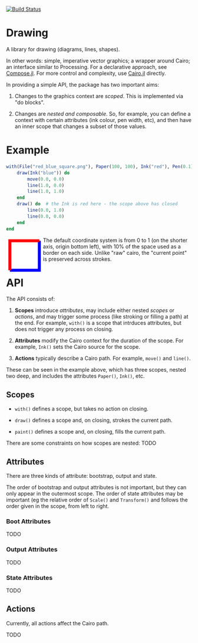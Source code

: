 [![Build Status](https://travis-ci.org/andrewcooke/Drawing.jl.svg?branch=master)](https://travis-ci.org/andrewcooke/Drawing.jl)

# Drawing

A library for drawing (diagrams, lines, shapes).

In other words: simple, imperative vector graphics; a wrapper around Cairo;
an interface similar to Processing.  For a declarative approach, see
[Compose.jl](https://github.com/dcjones/Compose.jl).  For more control and
complexity, use [Cairo.jl](https://github.com/JuliaLang/Cairo.jl) directly.

In providing a simple API, the package has two important aims:

1. Changes to the graphics context are *scoped*.  This is implemented via "do
   blocks".

2. Changes are *nested and composable*.  So, for example, you can define a
   context with certain attributes (ink colour, pen width, etc), and then have
   an inner scope that changes a subset of those values.

# Example

```julia
with(File("red_blue_square.png"), Paper(100, 100), Ink("red"), Pen(0.1)) do
    draw(Ink("blue")) do
        move(0.0, 0.0)
        line(1.0, 0.0)
        line(1.0, 1.0)
    end
	draw() do  # the Ink is red here - the scope above has closed
		line(0.0, 1.0)
        line(0.0, 0.0)
	end
end
```

<img align="left" src="test/target/red_blue_square.png"/>

The default coordinate system is from 0 to 1 (on the shorter axis, origin
bottom left), with 10% of the space used as a border on each side.  Unlike
"raw" cairo, the "current point" is preserved across strokes.

# API

The API consists of:

1. **Scopes** introduce *attributes*, may include either nested *scopes* or
   *actions*, and may trigger some process (like stroking or filling a path)
   at the end.  For example, `with()` is a scope that intrduces attributes,
   but does not trigger any process on closing.

2. **Attributes** modify the Cairo context for the duration of the scope.  For
   example, `Ink()` sets the Cairo source for the scope.

3. **Actions** typically describe a Cairo path.  For example, `move()` and
   `line()`.

These can be seen in the example above, which has three scopes, nested two
deep, and includes the attributes `Paper()`, `Ink()`, etc.

## Scopes

* `with()` defines a scope, but takes no action on closing.

* `draw()` defines a scope and, on closing, strokes the current path.

* `paint()` defines a scope and, on closing, fills the current path.

There are some constraints on how scopes are nested: TODO

## Attributes

There are three kinds of attribute: bootstrap, output and state.

The order of bootstrap and output attributes is not important, but they can
only appear in the outermost scope.  The order of state attributes may be
important (eg the relative order of `Scale()` and `Transform()` and follows
the order given in the scope, from left to right.

### Boot Attributes

TODO

### Output Attributes

TODO

### State Attributes

TODO

## Actions

Currently, all actions affect the Cairo path.

TODO
